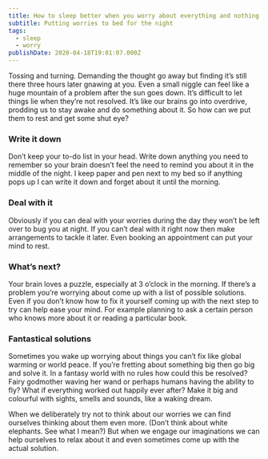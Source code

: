 ```yaml
---
title: How to sleep better when you worry about everything and nothing
subtitle: Putting worries to bed for the night
tags:
  - sleep
  - worry
publishDate: 2020-04-18T19:01:07.000Z
---
```

Tossing and turning. Demanding the thought go away but finding it’s still there three hours later gnawing at you. Even a small niggle can feel like a huge mountain of a problem after the sun goes down. It’s difficult to let things lie when they’re not resolved. It’s like our brains go into overdrive, prodding us to stay awake and do something about it. So how can we put them to rest and get some shut eye?

### Write it down

Don’t keep your to-do list in your head. Write down anything you need to remember so your brain doesn’t feel the need to remind you about it in the middle of the night. I keep paper and pen next to my bed so if anything pops up I can write it down and forget about it until the morning.

### Deal with it

Obviously if you can deal with your worries during the day they won’t be left over to bug you at night. If you can’t deal with it right now then make arrangements to tackle it later. Even booking an appointment can put your mind to rest.

### What’s next?

Your brain loves a puzzle, especially at 3 o’clock in the morning. If there’s a problem you’re worrying about come up with a list of possible solutions. Even if you don’t know how to fix it yourself coming up with the next step to try can help ease your mind. For example planning to ask a certain person who knows more about it or reading a particular book.

### Fantastical solutions

Sometimes you wake up worrying about things you can’t fix like global warming or world peace. If you’re fretting about something big then go big and solve it. In a fantasy world with no rules how could this be resolved? Fairy godmother waving her wand or perhaps humans having the ability to fly? What if everything worked out happily ever after? Make it big and colourful with sights, smells and sounds, like a waking dream.

When we deliberately try not to think about our worries we can find ourselves thinking about them even more. (Don’t think about white elephants. See what I mean?) But when we engage our imaginations we can help ourselves to relax about it and even sometimes come up with the actual solution.